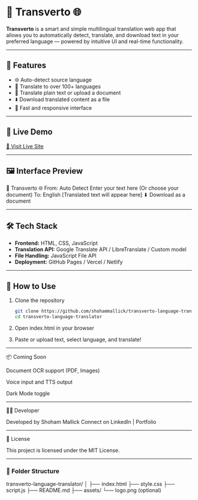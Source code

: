 # 🔄 Transverto 🌐

**Transverto** is a smart and simple multilingual translation web app that allows you to automatically detect, translate, and download text in your preferred language — powered by intuitive UI and real-time functionality.

---

## 🌟 Features

- 🌐 Auto-detect source language
- 📄 Translate to over 100+ languages
- 📝 Translate plain text or upload a document
- ⬇️ Download translated content as a file
- 🧠 Fast and responsive interface

---

## 🚀 Live Demo

[🔗 Visit Live Site](#) <!-- Replace with actual deployment URL -->

---

## 🖼 Interface Preview
🔄 Transverto 🌐
From: Auto Detect
Enter your text here
(Or choose your document)
To: English
[Translated text will appear here]
⬇ Download as a document

---

## 🛠 Tech Stack

- **Frontend:** HTML, CSS, JavaScript
- **Translation API:** Google Translate API / LibreTranslate / Custom model
- **File Handling:** JavaScript File API
- **Deployment:** GitHub Pages / Vercel / Netlify

---

## 📁 How to Use

1. Clone the repository  
   ```bash
   git clone https://github.com/shohammallick/transverto-language-translator.git
   cd transverto-language-translator

2. Open index.html in your browser


3. Paste or upload text, select language, and translate!




---

📦 Coming Soon

Document OCR support (PDF, Images)

Voice input and TTS output

Dark Mode toggle



---

👨‍💻 Developer

Developed by Shoham Mallick
Connect on LinkedIn | Portfolio


---

📄 License

This project is licensed under the MIT License.

---

### 📁 Folder Structure

transverto-language-translator/ 
│ 
├── index.html 
├── style.css
├── script.js
├── README.md 
├── assets/ 
     └── logo.png (optional)
